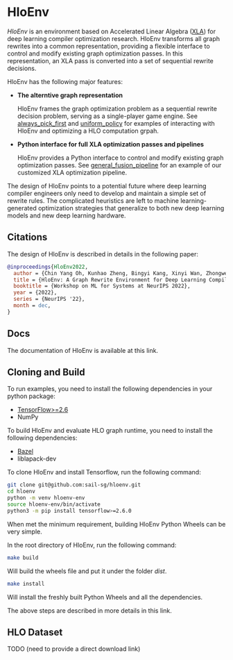 # HloEnv

*HloEnv* is an environment based on Accelerated Linear Algebra
([XLA](https://www.tensorflow.org/xla/)) for deep learning compiler
optimization research. HloEnv transforms all graph rewrites into a
common representation, providing a flexible interface to control and
modify existing graph optimization passes. In this representation, an
XLA pass is converted into a set of sequential rewrite decisions.

HloEnv has the following major features:

  - **The alterntive graph representation**

    HloEnv frames the graph optimization problem as a sequential
    rewrite decision problem, serving as a single-player game engine. 
    See [always_pick_first](examples/alway_pick_first.py) and
    [uniform_policy](examples/uniform_policy.py) for examples of interacting with
    HloEnv and optimizing a HLO computation grpah.


  - **Python interface for full XLA optimization passes and pipelines**

    HloEnv provides a Python interface to control and modify existing
    graph optimization passes. See [general_fusion_pipeline](examples/general_fusion_pipeline.py) for
    an example of our customized XLA optimization pipeline.

The design of HloEnv points to a potential future where deep learning
compiler engineers only need to develop and maintain a simple set of
rewrite rules. The complicated heuristics are left to machine
learning-generated optimization strategies that generalize to both new
deep learning models and new deep learning hardware. 

## Citations

The design of HloEnv is described in details in the following paper:

``` bibtex
@inproceedings{HloEnv2022,
  author = {Chin Yang Oh, Kunhao Zheng, Bingyi Kang, Xinyi Wan, Zhongwen Xu, Shuicheng Yan, Min Lin, Yangzihao Wang},
  title = {HloEnv: A Graph Rewrite Environment for Deep Learning Compiler Optimization Research},
  booktitle = {Workshop on ML for Systems at NeurIPS 2022},
  year = {2022},
  series = {NeurIPS '22},
  month = dec,
}
```

## Docs

The documentation of HloEnv is available at this link.

## Cloning and Build

To run examples, you need to install the following dependencies in your python package:

  - [TensorFlow>=2.6](https://www.tensorflow.org/install)
  - NumPy

To build HloEnv and evaluate HLO graph runtime, you need to install the following dependencies:

  - [Bazel](https://bazel.build/install?hl=en)
  - liblapack-dev

To clone HloEnv and install Tensorflow, run the following command:

```bash
git clone git@github.com:sail-sg/hloenv.git
cd hloenv
python -m venv hloenv-env
source hloenv-env/bin/activate
python3 -m pip install tensorflow>=2.6.0
```

When met the minimum requirement, building HloEnv Python Wheels can be very simple. 

In the root directory of HloEnv, run the following command:

```bash
make build
```
Will build the wheels file and put it under the folder *dist*.

```bash
make install
```
Will install the freshly built Python Wheels and all the dependencies.

The above steps are described in more details in this link.

## HLO Dataset

TODO (need to provide a direct download link)
